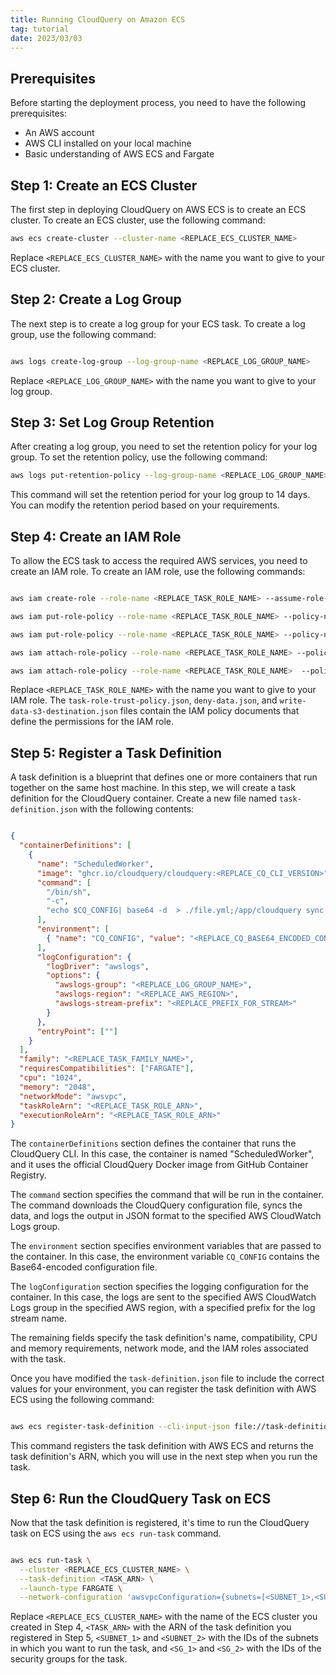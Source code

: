 ```yaml
---
title: Running CloudQuery on Amazon ECS
tag: tutorial
date: 2023/03/03
---
```



## Prerequisites
Before starting the deployment process, you need to have the following prerequisites:
  * An AWS account
  * AWS CLI installed on your local machine
  * Basic understanding of AWS ECS and Fargate

## Step 1: Create an ECS Cluster
The first step in deploying CloudQuery on AWS ECS is to create an ECS cluster. To create an ECS cluster, use the following command:
```bash
aws ecs create-cluster --cluster-name <REPLACE_ECS_CLUSTER_NAME>
```

Replace `<REPLACE_ECS_CLUSTER_NAME>` with the name you want to give to your ECS cluster.

## Step 2: Create a Log Group
The next step is to create a log group for your ECS task. To create a log group, use the following command:
```bash

aws logs create-log-group --log-group-name <REPLACE_LOG_GROUP_NAME>

```
Replace `<REPLACE_LOG_GROUP_NAME>` with the name you want to give to your log group.

## Step 3: Set Log Group Retention
After creating a log group, you need to set the retention policy for your log group. To set the retention policy, use the following command:
```bash
aws logs put-retention-policy --log-group-name <REPLACE_LOG_GROUP_NAME> --retention-in-days 14
```
This command will set the retention period for your log group to 14 days. You can modify the retention period based on your requirements.

## Step 4: Create an IAM Role
To allow the ECS task to access the required AWS services, you need to create an IAM role. To create an IAM role, use the following commands:
```bash

aws iam create-role --role-name <REPLACE_TASK_ROLE_NAME> --assume-role-policy-document file://task-role-trust-policy.json;

aws iam put-role-policy --role-name <REPLACE_TASK_ROLE_NAME> --policy-name DenyData --policy-document file://deny-data.json;

aws iam put-role-policy --role-name <REPLACE_TASK_ROLE_NAME> --policy-name WriteDataToS3Destination --policy-document file://write-data-s3-destination.json;

aws iam attach-role-policy --role-name <REPLACE_TASK_ROLE_NAME> --policy-arn arn:aws:iam::aws:policy/ReadOnlyAccess

aws iam attach-role-policy --role-name <REPLACE_TASK_ROLE_NAME>  --policy-arn arn:aws:iam::aws:policy/service-role/AmazonECSTaskExecutionRolePolicy 

```
Replace `<REPLACE_TASK_ROLE_NAME>` with the name you want to give to your IAM role. The `task-role-trust-policy.json`, `deny-data.json`, and `write-data-s3-destination.json` files contain the IAM policy documents that define the permissions for the IAM role.


## Step 5: Register a Task Definition
A task definition is a blueprint that defines one or more containers that run together on the same host machine. In this step, we will create a task definition for the CloudQuery container.
Create a new file named `task-definition.json` with the following contents:
```json

{
  "containerDefinitions": [
    {
      "name": "ScheduledWorker",
      "image": "ghcr.io/cloudquery/cloudquery:<REPLACE_CQ_CLI_VERSION>",
      "command": [
        "/bin/sh",
        "-c",
        "echo $CQ_CONFIG| base64 -d  > ./file.yml;/app/cloudquery sync ./file.yml --log-console --log-format json"
      ],
      "environment": [
        { "name": "CQ_CONFIG", "value": "<REPLACE_CQ_BASE64_ENCODED_CONFIG>" }
      ],
      "logConfiguration": {
        "logDriver": "awslogs",
        "options": {
          "awslogs-group": "<REPLACE_LOG_GROUP_NAME>",
          "awslogs-region": "<REPLACE_AWS_REGION>",
          "awslogs-stream-prefix": "<REPLACE_PREFIX_FOR_STREAM>"
        }
      },
      "entryPoint": [""]
    }
  ],
  "family": "<REPLACE_TASK_FAMILY_NAME>",
  "requiresCompatibilities": ["FARGATE"],
  "cpu": "1024",
  "memory": "2048",
  "networkMode": "awsvpc",
  "taskRoleArn": "<REPLACE_TASK_ROLE_ARN>",
  "executionRoleArn": "<REPLACE_TASK_ROLE_ARN>"
}

```
The `containerDefinitions` section defines the container that runs the CloudQuery CLI. In this case, the container is named "ScheduledWorker", and it uses the official CloudQuery Docker image from GitHub Container Registry.

The `command` section specifies the command that will be run in the container. The command downloads the CloudQuery configuration file, syncs the data, and logs the output in JSON format to the specified AWS CloudWatch Logs group.

The `environment` section specifies environment variables that are passed to the container. In this case, the environment variable `CQ_CONFIG` contains the Base64-encoded configuration file.

The `logConfiguration` section specifies the logging configuration for the container. In this case, the logs are sent to the specified AWS CloudWatch Logs group in the specified AWS region, with a specified prefix for the log stream name.

The remaining fields specify the task definition's name, compatibility, CPU and memory requirements, network mode, and the IAM roles associated with the task.

Once you have modified the `task-definition.json` file to include the correct values for your environment, you can register the task definition with AWS ECS using the following command:
```bash

aws ecs register-task-definition --cli-input-json file://task-definition.json

```
This command registers the task definition with AWS ECS and returns the task definition's ARN, which you will use in the next step when you run the task.

## Step 6: Run the CloudQuery Task on ECS
Now that the task definition is registered, it's time to run the CloudQuery task on ECS using the `aws ecs run-task` command.
```bash

aws ecs run-task \
  --cluster <REPLACE_ECS_CLUSTER_NAME> \
  --task-definition <TASK_ARN> \
  --launch-type FARGATE \
  --network-configuration 'awsvpcConfiguration={subnets=[<SUBNET_1>,<SUBNET_2>],securityGroups=[<SG_1>,<SG_2>]}'

```
Replace `<REPLACE_ECS_CLUSTER_NAME>` with the name of the ECS cluster you created in Step 4, `<TASK_ARN>` with the ARN of the task definition you registered in Step 5, `<SUBNET_1>` and `<SUBNET_2>` with the IDs of the subnets in which you want to run the task, and `<SG_1>` and `<SG_2>` with the IDs of the security groups for the task.

